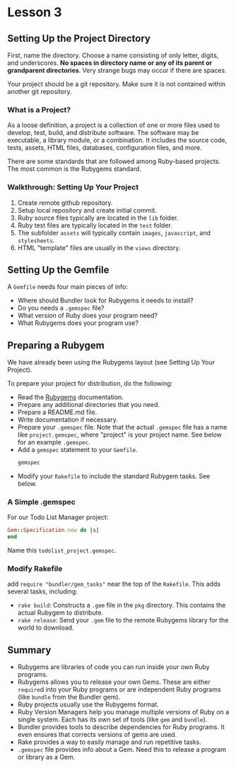 # Lesson 3
## Setting Up the Project Directory
First, name the directory. Choose a name consisting of only letter, digits, and underscores. __No spaces in directory name or any of its parent or grandparent directories__. Very strange bugs may occur if there are spaces.

Your project should be a git repository. Make sure it is not contained within another git repository.

### What is a Project?
As a loose definition, a project is a collection of one or more files used to develop, test, build, and distribute software. The software may be executable, a library module, or a combination. It includes the source code, tests, assets, HTML files, databases, configuration files, and more.

There are some standards that are followed among Ruby-based projects. The most common is the Rubygems standard.

### Walkthrough: Setting Up Your Project
1. Create remote github repository.
2. Setup local repository and create initial commit.
3. Ruby source files typically are located in the `lib` folder.
4. Ruby test files are typically located in the `test` folder.
5. The subfolder `assets` will typically contain `images`, `javascript`, and `stylesheets`.
6. HTML "template" files are usually in the `views` directory.

## Setting Up the Gemfile
A `Gemfile` needs four main pieces of info:
* Where should Bundler look for Rubygems it needs to install?
* Do you needs a `.gemspec` file?
* What version of Ruby does your program need?
* What Rubygems does your program use?

## Preparing a Rubygem

We have already been using the Rubygems layout (see Setting Up Your Project).

To prepare your project for distribution, do the following:
* Read the [Rubygems](http://guides.rubygems.org/) documentation.
* Prepare any additional directories that you need.
* Prepare a README.md file.
* Write documentation if necessary.
* Prepare your `.gemspec` file. Note that the actual `.gemspec` file has a name like `project.gemspec`, where "project" is your project name. See below for an example `.gemspec`.
* Add a `gemspec` statement to your `Gemfile`.
  ```ruby
  gemspec
  ```
* Modify your `Rakefile` to include the standard Rubygem tasks. See below.

### A Simple .gemspec
For our Todo List Manager project:
```ruby
Gem::Specification.new do |s|
end
```
Name this `todolist_project.gemspec`.

### Modify Rakefile
add `require "bundler/gem_tasks"` near the top of the `Rakefile`. This adds several tasks, including:
* `rake build`: Constructs a `.gem` file in the `pkg` directory. This contains the actual Rubygem to distribute.
* `rake release`: Send your `.gem` file to the remote Rubygems library for the world to download.

## Summary
* Rubygems are libraries of code you can run inside your own Ruby programs.
* Rubygems allows you to release your own Gems. These are either `require`d into your Ruby programs or are independent Ruby programs (like `bundle` from the Bundler gem).
* Ruby projects usually use the Rubygems format.
* Ruby Version Managers help you manage multiple versions of Ruby on a single system. Each has its own set of tools (like `gem` and `bundle`).
* Bundler provides tools to describe dependencies for Ruby programs. It even ensures that corrects versions of gems are used.
* Rake provides a way to easily manage and run repetitive tasks.
* `.gemspec` file provides info about a Gem. Need this to release a program or library as a Gem.